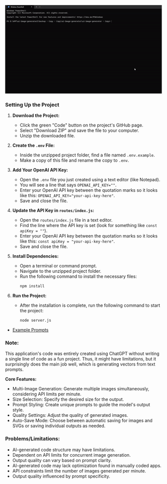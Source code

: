 <img src="previews/intor.gif" width="800">

### Setting Up the Project

1. **Download the Project:**
   - Click the green "Code" button on the project's GitHub page.
   - Select "Download ZIP" and save the file to your computer.
   - Unzip the downloaded file.

2. **Create the `.env` File:**
   - Inside the unzipped project folder, find a file named `.env.example`.
   - Make a copy of this file and rename the copy to `.env`.

3. **Add Your OpenAI API Key:**
   - Open the `.env` file you just created using a text editor (like Notepad).
   - You will see a line that says `OPENAI_API_KEY=""`.
   - Enter your OpenAI API key between the quotation marks so it looks like this: `OPENAI_API_KEY="your-api-key-here"`.
   - Save and close the file.

4. **Update the API Key in `routes/index.js`:**
   - Open the `routes/index.js` file in a text editor.
   - Find the line where the API key is set (look for something like `const apiKey = ""`).
   - Enter your OpenAI API key between the quotation marks so it looks like this: `const apiKey = "your-api-key-here"`.
   - Save and close the file.

5. **Install Dependencies:**
   - Open a terminal or command prompt.
   - Navigate to the unzipped project folder.
   - Run the following command to install the necessary files:
     ```bash
     npm install
     ```

6. **Run the Project:**
   - After the installation is complete, run the following command to start the project:
     ```bash
     node server.js
     ```
 - [Example Prompts](https://github.com/mrftechai/DALL-E-3-Prompt-to-Vector-Generator/wiki/Example-Prompts)

### Note:
This application's code was entirely created using ChatGPT without writing a single line of code as a fun project. Thus, it might have limitations, but it surprisingly does the main job well, which is generating vectors from text prompts.

**Core Features:**
- Multi-Image Generation: Generate multiple images simultaneously, considering API limits per minute.
- Size Selection: Specify the desired size for the output.
- Prompt Styling: Create unique prompts to guide the model's output style.
- Quality Settings: Adjust the quality of generated images.
- Auto-Save Mode: Choose between automatic saving for images and SVGs or saving individual outputs as needed.

### Problems/Limitations:
  - AI-generated code structure may have limitations.
  - Dependent on API limits for concurrent image generation.
  - Output quality can vary based on prompt clarity.
  - AI-generated code may lack optimization found in manually coded apps.
  - API constraints limit the number of images generated per minute.
  - Output quality influenced by prompt specificity.
